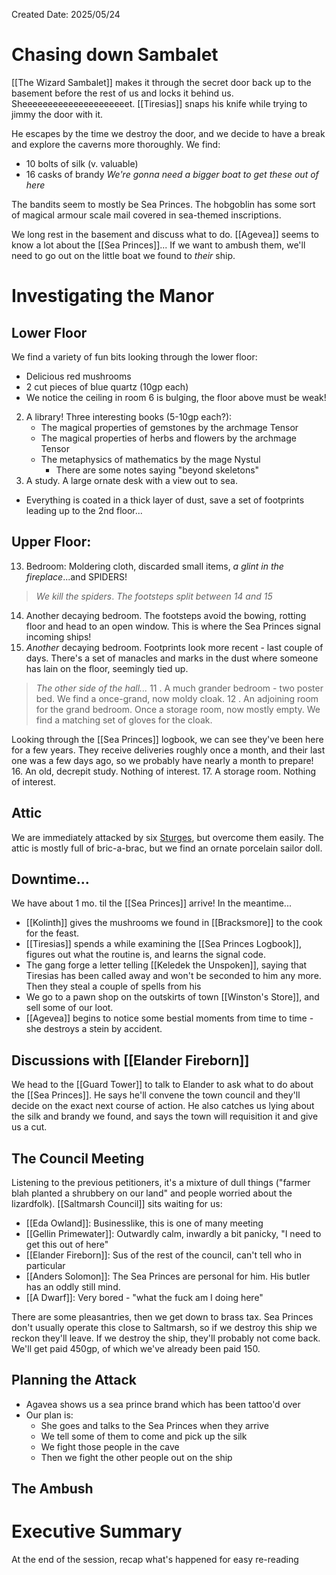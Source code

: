 Created Date: 2025/05/24
# Chasing down Sambalet
[[The Wizard Sambalet]] makes it through the secret door back up to the basement before the rest of us and locks it behind us. Sheeeeeeeeeeeeeeeeeeeeet. [[Tiresias]] snaps his knife while trying to jimmy the door with it.

He escapes by the time we destroy the door, and we decide to have a break and explore the caverns more thoroughly. We find:
- 10 bolts of silk (v. valuable)
- 16 casks of brandy
*We're gonna need a bigger boat to get these out of here*

The bandits seem to mostly be Sea Princes. The hobgoblin has some sort of magical armour scale mail covered in sea-themed inscriptions.

We long rest in the basement and discuss what to do. [[Agevea]] seems to know a lot about the [[Sea Princes]]... If we want to ambush them, we'll need to go out on the little boat we found to *their* ship.
# Investigating the Manor
## Lower Floor
We find a variety of fun bits looking through the lower floor:
- Delicious red mushrooms
- 2 cut pieces of blue quartz (10gp each)
- We notice the ceiling in room 6 is bulging, the floor above must be weak!
2. A library! Three interesting books (5-10gp each?):
	- The magical properties of gemstones by the archmage Tensor
	- The magical properties of herbs and flowers by the archmage Tensor
	- The metaphysics of mathematics by the mage Nystul
		- There are some notes saying "beyond skeletons"
3. A study. A large ornate desk with a view out to sea.
- Everything is coated in a thick layer of dust, save a set of footprints leading up to the 2nd floor...
## Upper Floor:
13. Bedroom: Moldering cloth, discarded small items, *a glint in the fireplace*...and SPIDERS!
> *We kill the spiders*. *The footsteps split between 14 and 15*
14. Another decaying bedroom. The footsteps avoid the bowing, rotting floor and head to an open window. This is where the Sea Princes signal incoming ships!
15. *Another* decaying bedroom. Footprints look more recent - last couple of days. There's a set of manacles and marks in the dust where someone has lain on the floor, seemingly tied up.
> *The other side of the hall...*
   11 . A much grander bedroom - two poster bed. We find a once-grand, now moldy cloak.
   12 . An adjoining room for the grand bedroom. Once a storage room, now mostly empty. We find a matching set of gloves for the cloak.

Looking through the [[Sea Princes]] logbook, we can see they've been here for a few years. They receive deliveries roughly once a month, and their last one was a few days ago, so we probably have nearly a month to prepare!
16. An old, decrepit study. Nothing of interest.
17. A storage room. Nothing of interest.
## Attic
We are immediately attacked by six [Sturges](), but overcome them easily. The attic is mostly full of bric-a-brac, but we find an ornate porcelain sailor doll.
## Downtime...
We have about 1 mo. til the [[Sea Princes]] arrive! In the meantime...
- [[Kolinth]] gives the mushrooms we found in [[Bracksmore]] to the cook for the feast.
- [[Tiresias]] spends a while examining the [[Sea Princes Logbook]], figures out what the routine is, and learns the signal code.
- The gang forge a letter telling [[Keledek the Unspoken]], saying that Tiresias has been called away and won't be seconded to him any more. Then they steal a couple of spells from his
- We go to a pawn shop on the outskirts of town [[Winston's Store]], and sell some of our loot.
- [[Agevea]] begins to notice some bestial moments from time to time - she destroys a stein by accident.
## Discussions with [[Elander Fireborn]]
We head to the [[Guard Tower]] to talk to Elander to ask what to do about the [[Sea Princes]]. He says he'll convene the town council and they'll decide on the exact next course of action.
He also catches us lying about the silk and brandy we found, and says the town will requisition it and give us a cut.
## The Council Meeting
Listening to the previous petitioners, it's a mixture of dull things ("farmer blah planted a shrubbery on our land" and people worried about the lizardfolk).
[[Saltmarsh Council]] sits waiting for us:
- [[Eda Owland]]: Businesslike, this is one of many meeting
- [[Gellin Primewater]]: Outwardly calm, inwardly a bit panicky, "I need to get this out of here"
- [[Elander Fireborn]]: Sus of the rest of the council, can't tell who in particular
- [[Anders Solomon]]: The Sea Princes are personal for him. His butler has an oddly still mind.
- [[A Dwarf]]: Very bored - "what the fuck am I doing here"

There are some pleasantries, then we get down to brass tax. Sea Princes don't usually operate this close to Saltmarsh, so if we destroy this ship we reckon they'll leave. If we destroy the ship, they'll probably not come back. We'll get paid 450gp, of which we've already been paid 150.
## Planning the Attack
- Agavea shows us a sea prince brand which has been tattoo'd over
- Our plan is:
	- She goes and talks to the Sea Princes when they arrive
	- We tell some of them to come and pick up the silk
	- We fight those people in the cave
	- Then we fight the other people out on the ship
## The Ambush
# Executive Summary
At the end of the session, recap what's happened for easy re-reading